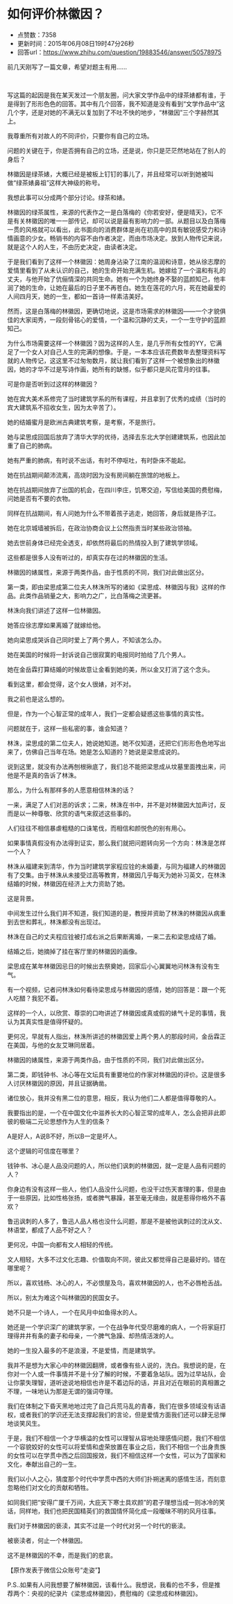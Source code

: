 # 如何评价林徽因？
- 点赞数：7358
- 更新时间：2015年06月08日19时47分26秒
- 回答url：https://www.zhihu.com/question/19883546/answer/50578975
<body>
 <p data-pid="FxJo86gB">前几天刚写了一篇文章，希望对题主有用……</p>
 <br>
 <p data-pid="YeJhFRDX">写这篇的起因是我在某天发过一个朋友圈，问大家文学作品中的绿茶婊都有谁，于是得到了形形色色的回答。其中有几个回答，我不知道是没有看到“文学作品中”这几个字，还是对她的不满无以复加到了不吐不快的地步，“林徽因”三个字赫然其上。</p>
 <p data-pid="Zj8TyHXK">我尊重所有对故人的不同评价，只要你有自己的立场。</p>
 <p data-pid="Tyxd6KrJ">问题的关键在于，你是否拥有自己的立场，还是说，你只是茫茫然地站在了别人的身后？</p>
 <p data-pid="APHUyhxn">林徽因是绿茶婊，大概已经是被板上钉钉的事儿了，并且经常可以听到她被叫做“绿茶婊鼻祖”这样大神级的称号。</p>
 <p data-pid="TmeCLu5j">我想此事可以分成两个部分讨论。绿茶和婊。</p>
 <p data-pid="_NR9VNoj">林徽因的绿茶属性，来源的代表作之一是白落梅的《你若安好，便是晴天》，它不是有关林徽因的唯一一部传记，却可以说是最有影响力的一部。从题目以及白落梅一贯的风格就可以看出，此书面向的消费群体是尚在初高中的具有敏锐感受力和诗情画意的少女。畅销书的内容不由作者决定，而由市场决定。放到人物传记来说，就是这个人的人生，不由历史决定，由读者决定。</p>
 <p data-pid="sf9l9vr-">于是我们看到了这样一个林徽因：她周身沾染了江南的温润和诗意，她从徐志摩的爱情里看到了从未认识的自己，她的生命开始充满生机。她嫁给了一个温和有礼的丈夫，与他开始了伉俪情深的共同生命。她有一个为她终身不娶的蓝颜知己，他丰润了她的生命，让她在最后的日子里不再苍白。她生在莲花的六月，死在她最爱的人间四月天，她的一生，都如一首诗一样素洁美好。</p>
 <p data-pid="u9fgjnSx">然而，这是白落梅的林徽因，更确切地说，这是市场需求的林徽因——一个才貌俱佳的大家闺秀，一段刻骨铭心的爱情，一个温和沉静的丈夫，一个一生守护的蓝颜知己。</p>
 <p data-pid="hH0eXGyi">为什么市场需要这样一个林徽因？因为这样的人生，是几乎所有女性的YY，它满足了一个女人对自己人生的完满的想像。于是，一本本应该花费数年去整理资料写就的人物传记，这这里不过匆匆数月，就让我们看到了这样一个被想象出的林徽因，她的才华不过是写诗作画，她所有的缺憾，似乎都只是风花雪月的往事。</p>
 <p data-pid="-tDEQu31">可是你是否听到过这样的林徽因？</p>
 <p data-pid="ZtvGwcwm">她在宾大美术系修完了当时建筑学系的所有课程，并且拿到了优秀的成绩（当时的宾大建筑系不招收女生，因为太辛苦了）。</p>
 <p data-pid="76x2ZENv">她的结婚蜜月是欧洲古典建筑考察，是考察，不是旅行。</p>
 <p data-pid="J1Y5OKiB">她与梁思成回国后放弃了清华大学的优待，选择去东北大学创建建筑系，也因此加重了自己的肺病。</p>
 <p data-pid="JEjZSMDy">她有严重的肺病，有时说不出话，有时不停呕吐，有时卧床不能起。</p>
 <p data-pid="4USzel_S">她在抗战期间颠沛流离，高烧时因为没有房间躺在旅馆的地板上。</p>
 <p data-pid="ogg-thcN">她在抗战期间放弃了出国的机会，在四川李庄，饥寒交迫，写信给美国的费慰梅，问她是否有不要的衣物。</p>
 <p data-pid="1V0eGocT">同样在抗战期间，有人问她为什么不带着孩子逃走，她回答，身后就是扬子江。</p>
 <p data-pid="l6N7QM0k">她在北京城墙被拆后，在政治协商会议上公然指责当时某些政治领袖。</p>
 <p data-pid="1S-w2XbK">她去世前身体已经完全透支，却依然将最后的热情投入到了建筑学领域。</p>
 <p data-pid="EDSbXjtd">这些都是很多人没有听过的，却真实存在过的林徽因的生活。</p>
 <p data-pid="xDX2Ge64">林徽因的婊属性，来源于两类作品，由于性质的不同，我们对此做出区分。</p>
 <p data-pid="bzHa2BMr">第一类，即由梁思成第二位夫人林洙所写的诸如《梁思成、林徽因与我》这样的作品。此类作品销量之大，影响力之广，比白落梅之流更甚。</p>
 <p data-pid="uV7tBtxD">林洙向我们讲述了这样一位林徽因。</p>
 <p data-pid="C3kFUEMe">她答应徐志摩如果离婚了就嫁给他。</p>
 <p data-pid="zd86VVMd">她向梁思成哭诉自己同时爱上了两个男人，不知该怎么办。</p>
 <p data-pid="-axCWHec">她在美国的时候将一封诉说自己很寂寞的电报同时拍给了几个男人。</p>
 <p data-pid="pcz4-_yn">她在金岳霖打算结婚的时候故意让金看到她的美，所以金又打消了这个念头。</p>
 <p data-pid="UhgcgLW9">看到这里，都会觉得，这个女人很婊，对不对。</p>
 <p data-pid="TRq3CqWH">我之前也是这么想的。</p>
 <p data-pid="HOwvMgjb">但是，作为一个心智正常的成年人，我们一定都会疑惑这些事情的真实性。</p>
 <p data-pid="VTD4sRWO">问题就在于，这样一些私密的事，谁会知道？</p>
 <p data-pid="okcbpNBj">林洙，梁思成的第二位夫人，她说她知道。她不仅知道，还把它们形形色色地写出来了，仿佛自己当年在场。她是怎么知道的？她说是梁思成说的。</p>
 <p data-pid="6WM0oPUR">说到这里，就没有办法再刨根揪底了，我们总不能把梁思成从坟墓里面拽出来，问他是不是真的告诉了林洙。</p>
 <p data-pid="GZQhL51v">那么，为什么有那样多的人愿意相信林洙的话？</p>
 <p data-pid="ujg54r32">一来，满足了人们对恶的诉求；二来，林洙在书中，并不是对林徽因大加声讨，反而是以一种尊敬、欣赏的语气来叙述这些事的。</p>
 <p data-pid="93Y4gzsh">人们往往不相信暴虐粗糙的口诛笔伐，而相信和颜悦色的别有用心。</p>
 <p data-pid="feY2GlQq">如果事情真假没有办法得到证实，那么我们就把问题转向另一个方向：林洙是怎样一个人？</p>
 <p data-pid="mM4kFwOY">林洙从福建来到清华，作为当时建筑学家程应铨的未婚妻，与同为福建人的林徽因有了交集。由于林洙从未接受过高等教育，林徽因几乎每天为她补习英文，在林洙结婚的时候，林徽因在经济上大力资助了她。</p>
 <p data-pid="tHxjAIn_">这是背景。</p>
 <p data-pid="vHLWocY5">中间发生过什么我们并不知道，我们知道的是，教授并资助了林洙的林徽因从病重到去世和葬礼，林洙都没有出现过。</p>
 <p data-pid="CVrCDeLk">林洙在自己的丈夫程应铨被打成右派之后果断离婚，一来二去和梁思成结了婚。</p>
 <p data-pid="tuLpaumh">结婚之后，她摘掉了挂在客厅里的林徽因的画像。</p>
 <p data-pid="0sdfoVZW">梁思成在某年林徽因忌日的时候出去祭奠她，回家后小心翼翼地问林洙有没有生气。</p>
 <p data-pid="ZBwL6V_o">有一个视频，记者问林洙如何看待梁思成与林徽因的感情，她的回答是：跟一个死人吃醋？我犯不着。</p>
 <p data-pid="32a0gFkm">这样的一个人，以欣赏、尊崇的口吻讲述了林徽因或真或假的婊气十足的事情，我认为其真实性是值得怀疑的。</p>
 <p data-pid="2yd-c0x9">更何况，早就有人指出，林洙所讲述的林徽因爱上两个男人的那段时间，金岳霖正在美国，与他的女友艾琳同居着。</p>
 <p data-pid="MdG6xq_n">林徽因的婊属性，来源于两类作品，由于性质的不同，我们对此做出区分。</p>
 <p data-pid="M3qzhBqe">第二类，即钱钟书、冰心等在文坛具有重要地位的作家对林徽因的评价。这是很多人讨厌林徽因的原因，并且证据确凿。</p>
 <p data-pid="xgw0NKdS">诸位放心，我并没有黑二位的意思，相反，我认为他们二人都是值得尊敬的人。</p>
 <p data-pid="XSgXfgvP">我要指出的是，一个在中国文化中滋养长大的心智正常的成年人，怎么会把非此即彼的极端二元论思想作为人生的信条？</p>
 <p data-pid="LbI_HuLy">A是好人，A说B不好，所以B一定是坏人。</p>
 <p data-pid="_PstXMwH">这个逻辑的可信度在哪里？</p>
 <p data-pid="6xzk2-nQ">钱钟书、冰心是人品没问题的人，所以他们讽刺的林徽因，就一定是人品有问题的人？</p>
 <p data-pid="7M-IO9EN">你身边有没有这样一些人，他们人品没什么问题，也没干过伤天害理的事，但是由于一些原因，比如性格张扬，或者脾气暴躁，甚至毫无缘由，就是惹得你格外不喜欢？</p>
 <p data-pid="r4XVuwyz">鲁迅讽刺的人多了，鲁迅人品人格也没什么问题，那是不是被他讽刺过的沈从文、林语堂，都成了人品不好之人？</p>
 <p data-pid="kO25dZy_">更何况，中国一向都有文人相轻的传统。</p>
 <p data-pid="ictU6QbY">文人相轻，大多不过文化志趣、价值取向不同，彼此又都觉得自己是最好的。错在哪里呢？</p>
 <p data-pid="6P8numfA">所以，喜欢钱杨、冰心的人，不必恨屋及乌，喜欢林徽因的人，也不必唇枪舌战。</p>
 <p data-pid="5Do32DUs">所以，别太为难这个叫林徽因的民国女子。</p>
 <p data-pid="fjXC9MPl">她不只是一个诗人，一个在风月中如鱼得水的人。</p>
 <p data-pid="0B_mK88S">她还是一个学识深广的建筑学家，一个在战争年代受尽磨难的病人，一个将家庭打理得井井有条的妻子和母亲，一个脾气急躁、却热情活泼的人。</p>
 <p data-pid="cju1KMfG">她的一生投入最多的不是浪漫，不是爱情，而是建筑学。</p>
 <p data-pid="I7d0GlH-">我并不是想为大家心中的林徽因翻牌，或者像有些人说的，洗白。我想说的是，在你对一个人或一件事情并不是十分了解的时候，不要着急站队。因为过早站队，会让你蒙失理智，道听途说地相信也许是不着边际的话，并且对近在眼前的真相置之不理，一味地认为那是无谓的强词夺理。</p>
 <p data-pid="zm5Mpw2C">我们在体制之下昏天黑地地过完了自己兵荒马乱的青春，我们在很多领域没有话语权，或者我们的学识还无法支撑起我们的言论，但是爱情方面我们还可以肆无忌惮地谈笑风生。</p>
 <p data-pid="nmbLPkkL">于是，我们不相信一个才华横溢的女性可以理智从容地处理感情问题，我们不相信一个容貌姣好的女性可以将爱情和虚荣放置在事业之后，我们不相信一个出身贵族的女性可以在学贯中西之后回国报效，我们不相信这样一个女性，可以为了国家和文化，奉献出自己的一生。</p>
 <p data-pid="oGR5LXcc">我们以小人之心，猜度那个时代中学贯中西的大师们扑朔迷离的感情生活，而刻意忽略他们对文化的贡献和牺牲。</p>
 <p data-pid="okX5JbiL">如同我们把“安得广厦千万间，大庇天下寒士具欢颜”的君子理想当成一则冰冷的笑话，同样地，我们也把民国精英们的救国情怀简化成一段暧昧不明的风月往事。</p>
 <p data-pid="RDm3Vosq">我们对于林徽因的亵渎，其实不过是一个时代对另一个时代的亵渎。</p>
 <p data-pid="G7I-40UP">被亵渎者，何止一个林徽因。</p>
 <p data-pid="VP1jaG2p">这不是林徽因的不幸，而是我们的悲哀。</p>
 <p data-pid="_JiA8hNo">【原作发表于微信公众账号“走姿”】</p>
 <p data-pid="LxPfcqbX">P.S..如果有人问我想要了解林徽因，该看什么。我想说，我看的也不多，但是推荐两个：央视的纪录片《梁思成林徽因》，费慰梅的《梁思成和林徽因》。</p>
</body>